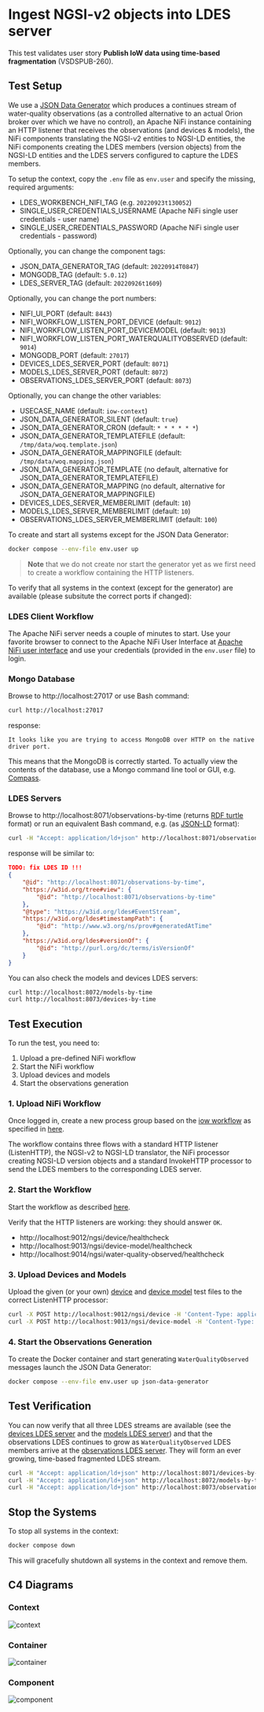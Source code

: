 # Ingest NGSI-v2 objects into LDES server
This test validates user story **Publish IoW data using time-based fragmentation** (VSDSPUB-260).

## Test Setup
We use a [JSON Data Generator](/json-data-generator/README.md) which produces a continues stream of water-quality observations (as a controlled alternative to an actual Orion broker over which we have no control), an Apache NiFi instance containing an HTTP listener that receives the observations (and devices & models), the NiFi components translating the NGSI-v2 entities to NGSI-LD entities, the NiFi components creating the LDES members (version objects) from the NGSI-LD entities and the LDES servers configured to capture the LDES members.

To setup the context, copy the `.env` file as `env.user` and specify the missing, required arguments:
* LDES_WORKBENCH_NIFI_TAG (e.g. `20220923t130052`)
* SINGLE_USER_CREDENTIALS_USERNAME (Apache NiFi single user credentials - user name)
* SINGLE_USER_CREDENTIALS_PASSWORD (Apache NiFi single user credentials - password)

Optionally, you can change the component tags:
* JSON_DATA_GENERATOR_TAG (default: `20220914T0847`)
* MONGODB_TAG (default: `5.0.12`)
* LDES_SERVER_TAG (default: `20220926t1609`)

Optionally, you can change the port numbers:
* NIFI_UI_PORT (default: `8443`)
* NIFI_WORKFLOW_LISTEN_PORT_DEVICE (default: `9012`)
* NIFI_WORKFLOW_LISTEN_PORT_DEVICEMODEL (default: `9013`)
* NIFI_WORKFLOW_LISTEN_PORT_WATERQUALITYOBSERVED (default: `9014`)
* MONGODB_PORT (default: `27017`)
* DEVICES_LDES_SERVER_PORT (default: `8071`)
* MODELS_LDES_SERVER_PORT (default: `8072`)
* OBSERVATIONS_LDES_SERVER_PORT (default: `8073`)

Optionally, you can change the other variables:
* USECASE_NAME (default: `iow-context`)
* JSON_DATA_GENERATOR_SILENT (default: `true`)
* JSON_DATA_GENERATOR_CRON (default: `* * * * * *`)
* JSON_DATA_GENERATOR_TEMPLATEFILE (default: `/tmp/data/woq.template.json`)
* JSON_DATA_GENERATOR_MAPPINGFILE (default: `/tmp/data/woq.mapping.json`)
* JSON_DATA_GENERATOR_TEMPLATE (no default, alternative for JSON_DATA_GENERATOR_TEMPLATEFILE)
* JSON_DATA_GENERATOR_MAPPING (no default, alternative for JSON_DATA_GENERATOR_MAPPINGFILE)
* DEVICES_LDES_SERVER_MEMBERLIMIT (default: `10`)
* MODELS_LDES_SERVER_MEMBERLIMIT (default: `10`)
* OBSERVATIONS_LDES_SERVER_MEMBERLIMIT (default: `100`)

To create and start all systems except for the JSON Data Generator:
```bash
docker compose --env-file env.user up
```

> **Note** that we do not create nor start the generator yet as we first need to create a workflow containing the HTTP listeners.

To verify that all systems in the context (except for the generator) are available (please subsitute the correct ports if changed):

### LDES Client Workflow
The Apache NiFi server needs a couple of minutes to start. Use your favorite browser to connect to the Apache NiFi User Interface at [Apache NiFi user interface](https://localhost:8443/nifi) and use your credentials (provided in the `env.user` file) to login.

### Mongo Database
Browse to http://localhost:27017 or use Bash command:
```bash
curl http://localhost:27017
```
response:
```text
It looks like you are trying to access MongoDB over HTTP on the native driver port.
```
This means that the MongoDB is correctly started. To actually view the contents of the database, use a Mongo command line tool or GUI, e.g. [Compass](https://www.mongodb.com/products/compass).

### LDES Servers
Browse to http://localhost:8071/observations-by-time (returns [RDF turtle](https://www.w3.org/TR/turtle/) format) or run an equivalent Bash command, e.g. (as [JSON-LD](https://www.w3.org/TR/json-ld11/) format):
```bash
curl -H "Accept: application/ld+json" http://localhost:8071/observations-by-time
```
response will be similar to:
```json
TODO: fix LDES ID !!!
{
    "@id": "http://localhost:8071/observations-by-time",
    "https://w3id.org/tree#view": {
        "@id": "http://localhost:8071/observations-by-time"
    },
    "@type": "https://w3id.org/ldes#EventStream",
    "https://w3id.org/ldes#timestampPath": {
        "@id": "http://www.w3.org/ns/prov#generatedAtTime"
    },
    "https://w3id.org/ldes#versionOf": {
        "@id": "http://purl.org/dc/terms/isVersionOf"
    }
}
```
You can also check the models and devices LDES servers:
```bash
curl http://localhost:8072/models-by-time
curl http://localhost:8073/devices-by-time
```

## Test Execution
To run the test, you need to:
1. Upload a pre-defined NiFi workflow
2. Start the NiFi workflow
3. Upload devices and models
4. Start the observations generation

### 1. Upload NiFi Workflow
Once logged in, create a new process group based on the [iow workflow](./nifi-workflow.json) as specified in [here](../../../support/context/workflow/README.md#creating-a-workflow).

The workflow contains three flows with a standard HTTP listener (ListenHTTP), the NGSI-v2 to NGSI-LD translator, the NiFi processor creating NGSI-LD version objects and a standard InvokeHTTP processor to send the LDES members to the corresponding LDES server.

### 2. Start the Workflow
Start the workflow as described [here](../../../support/context/workflow/README.md#starting-a-workflow).

Verify that the HTTP listeners are working: they should answer `OK`.
* http://localhost:9012/ngsi/device/healthcheck
* http://localhost:9013/ngsi/device-model/healthcheck
* http://localhost:9014/ngsi/water-quality-observed/healthcheck

### 3. Upload Devices and Models
Upload the given (or your own) [device](./data/device.json) and [device model](./data/device-model.json) test files to the correct ListenHTTP processor:
```bash
curl -X POST http://localhost:9012/ngsi/device -H 'Content-Type: application/json' -d '@data/device.json' 
curl -X POST http://localhost:9013/ngsi/device-model -H 'Content-Type: application/json' -d '@data/device-model.json' 
```

### 4. Start the Observations Generation
To create the Docker container and start generating `WaterQualityObserved` messages launch the JSON Data Generator:
```bash
docker compose --env-file env.user up json-data-generator
```

## Test Verification
You can now verify that all three LDES streams are available (see the [devices LDES server](http://localhost:8071/devices-by-time) and the [models LDES server](http://localhost:8072/models-by-time)) and that the observations LDES continues to grow as `WaterQualityObserved` LDES members arrive at the [observations LDES server](http://localhost:8073/observations-by-time). They will form an ever growing, time-based fragmented LDES stream.
```bash
curl -H "Accept: application/ld+json" http://localhost:8071/devices-by-time
curl -H "Accept: application/ld+json" http://localhost:8072/models-by-time
curl -H "Accept: application/ld+json" http://localhost:8073/observations-by-time
```

## Stop the Systems
To stop all systems in the context:
```bash
docker compose down
```
This will gracefully shutdown all systems in the context and remove them.

## C4 Diagrams

### Context
![context](./artwork/demo-ldes-server.context.png)

### Container
![container](./artwork/demo-ldes-server.container.png)

### Component
![component](./artwork/demo-ldes-server.component.png)
